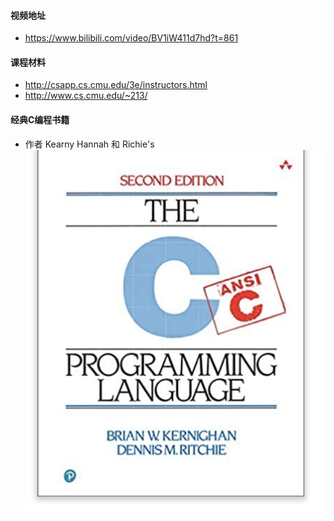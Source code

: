 #### 视频地址
- https://www.bilibili.com/video/BV1iW411d7hd?t=861


#### 课程材料
- http://csapp.cs.cmu.edu/3e/instructors.html
- http://www.cs.cmu.edu/~213/

#### 经典C编程书籍
- 作者 Kearny Hannah 和 Richie's
![](./pic/c.png)
